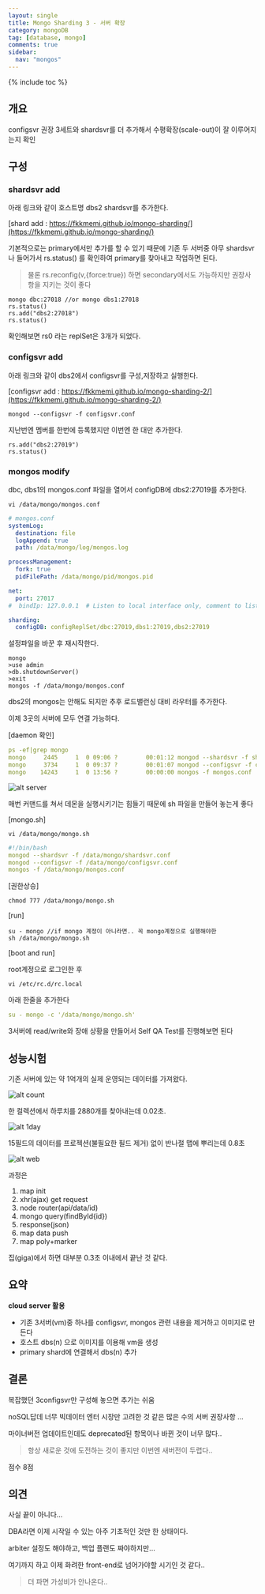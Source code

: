 ```yaml
---
layout: single
title: Mongo Sharding 3 - 서버 확장
category: mongoDB
tag: [database, mongo]
comments: true
sidebar:
  nav: "mongos"
---
```


{% include toc %}

## 개요

configsvr 권장 3세트와 shardsvr를 더 추가해서 수평확장(scale-out)이 잘 이루어지는지 확인

## 구성

### shardsvr add

아래 링크와 같이 호스트명 dbs2 shardsvr를 추가한다.

[shard add : https://fkkmemi.github.io/mongo-sharding/](https://fkkmemi.github.io/mongo-sharding/)

기본적으로는 primary에서만 추가를 할 수 있기 때문에 기존 두 서버중 아무 shardsvr나 들어가서 rs.status() 를 확인하여 primary를 찾아내고 작업하면 된다.

> 물론 rs.reconfig(v,{force:true}) 하면 secondary에서도 가능하지만 권장사항을 지키는 것이 좋다

```text
mongo dbc:27018 //or mongo dbs1:27018
rs.status()
rs.add("dbs2:27018")
rs.status()
```

확인해보면 rs0 라는 replSet은 3개가 되었다.

### configsvr add

아래 링크와 같이 dbs2에서 configsvr를 구성,저장하고 실행한다.

[configsvr add : https://fkkmemi.github.io/mongo-sharding-2/](https://fkkmemi.github.io/mongo-sharding-2/)

```text
mongod --configsvr -f configsvr.conf
```

지난번엔 멤버를 한번에 등록했지만 이번엔 한 대만 추가한다.

```text
rs.add("dbs2:27019")
rs.status()
```

### mongos modify

dbc, dbs1의 mongos.conf 파일을 열어서 configDB에 dbs2:27019를 추가한다.


```text
vi /data/mongo/mongos.conf
```

```yaml
# mongos.conf
systemLog:
  destination: file
  logAppend: true
  path: /data/mongo/log/mongos.log

processManagement:
  fork: true
  pidFilePath: /data/mongo/pid/mongos.pid

net:
  port: 27017
#  bindIp: 127.0.0.1  # Listen to local interface only, comment to listen on all interfaces.

sharding:
  configDB: configReplSet/dbc:27019,dbs1:27019,dbs2:27019
```

설정파일을 바꾼 후 재시작한다.

```text
mongo
>use admin
>db.shutdownServer()
>exit
mongos -f /data/mongo/mongos.conf
```

dbs2의 mongos는 안해도 되지만 추후 로드밸런싱 대비 라우터를 추가한다.

이제 3곳의 서버에 모두 연결 가능하다.

[daemon 확인]

```yaml
ps -ef|grep mongo
mongo     2445     1  0 09:06 ?        00:01:12 mongod --shardsvr -f shardsvr.conf
mongo     3734     1  0 09:37 ?        00:01:07 mongod --configsvr -f configsvr.conf
mongo    14243     1  0 13:56 ?        00:00:00 mongos -f mongos.conf
```

![alt server](/images/mongo_sharding/7.png)


매번 커맨드를 쳐서 데몬을 실행시키기는 힘들기 때문에 sh 파일을 만들어 놓는게 좋다

[mongo.sh]

```text
vi /data/mongo/mongo.sh
```

```yaml
#!/bin/bash
mongod --shardsvr -f /data/mongo/shardsvr.conf
mongod --configsvr -f /data/mongo/configsvr.conf
mongos -f /data/mongo/mongos.conf
```

[권한상승]

```text
chmod 777 /data/mongo/mongo.sh
```

[run]

```text
su - mongo //if mongo 계정이 아니라면.. 꼭 mongo계정으로 실행해야한
sh /data/mongo/mongo.sh
```

[boot and run]

root계정으로 로그인한 후

```text
vi /etc/rc.d/rc.local
```

아래 한줄을 추가한다

```yaml
su - mongo -c '/data/mongo/mongo.sh'
```

3서버에 read/write와 장애 상황을 만들어서 Self QA Test를 진행해보면 된다

## 성능시험

기존 서버에 있는 약 1억개의 실제 운영되는 데이터를 가져왔다.

![alt count](/images/mongo_sharding/8.png)

한 컬렉션에서 하루치를 2880개를 찾아내는데 0.02초.

![alt 1day](/images/mongo_sharding/9.png)

15필드의 데이터를 프로젝션(불필요한 필드 제거) 없이 반나절 맵에 뿌리는데 0.8초

![alt web](/images/mongo_sharding/10.png)

과정은 

1. map init
2. xhr(ajax) get request
3. node router(api/data/id)
4. mongo query(findById{id})
5. response(json)
6. map data push
7. map poly+marker

집(giga)에서 하면 대부분 0.3초 이내에서 끝난 것 같다.

## 요약

**cloud server 활용**

- 기존 3서버(vm)중 하나를 configsvr, mongos 관련 내용을 제거하고 이미지로 만든다
- 호스트 dbs(n) 으로 이미지를 이용해 vm을 생성
- primary shard에 연결해서 dbs(n) 추가

## 결론

복잡했던 3configsvr만 구성해 놓으면 추가는 쉬움

noSQL답데 너무 빅데이터 엔터 시장만 고려한 것 같은 많은 수의 서버 권장사항 ...

마이너버전 업데이트인데도 deprecated된 항목이나 바뀐 것이 너무 많다..

> 항상 새로운 것에 도전하는 것이 좋지만 이번엔 새버전이 두렵다..

점수 8점

## 의견

사실 끝이 아니다...
 
DBA라면 이제 시작일 수 있는 아주 기초적인 것만 한 상태이다.

arbiter 설정도 해야하고, 백업 플랜도 짜야하지만...

여기까지 하고 이제 화려한 front-end로 넘어가야할 시기인 것 같다..

> 더 파면 가성비가 안나온다..